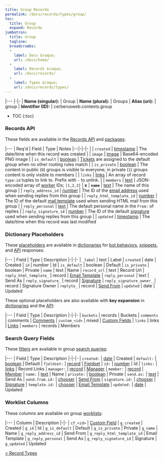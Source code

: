 ```yaml
---
title: Group Records
permalink: /docs/records/types/group/
toc:
  title: Group
  expand: Records
jumbotron:
  title: Group
  tagline: 
  breadcrumbs:
  -
    label: Docs &raquo;
    url: /docs/home/
  -
    label: Records &raquo;
    url: /docs/records/
  -
    label: Types &raquo;
    url: /docs/records/types/
---
```


|---
|-|-
| **Name (singular):** | Group
| **Name (plural):** | Groups
| **Alias (uri):** | group
| **Identifier (ID):** | cerberusweb.contexts.group

* TOC
{:toc}

### Records API

These fields are available in the [Records API](/docs/api/endpoints/records/) and [packages](/docs/packages/):

|---
| Req'd | Field | Type | Notes
|:-:|-|-|-
|   | `created` | [timestamp](/docs/records/fields/types/timestamp/) | The date/time when this record was created 
|   | `image` | [image](/docs/records/fields/types/image/) | Base64-encoded PNG image 
|   | `is_default` | [boolean](/docs/records/fields/types/boolean/) | [Tickets](/docs/tickets/) are assigned to the default group when no other routing rules match 
|   | `is_private` | [boolean](/docs/records/fields/types/boolean/) | The content in public (`0`) groups is visible to everyone; in private (`1`) groups content is only visible to members 
|   | `links` | [links](/docs/records/fields/types/links/) | An array of record `type:id` tuples to link to. Prefix with `-` to unlink. 
|   | `members` | [text](/docs/records/fields/types/text/) | JSON-encoded array of [worker](/docs/records/types/worker/) IDs; `[1,2,3]` 
| **x** | **`name`** | [text](/docs/records/fields/types/text/) | The name of this group 
|   | `reply_address_id` | [number](/docs/records/fields/types/number/) | The ID of the [email address](/docs/records/types/address/) used when sending replies from this group 
|   | `reply_html_template_id` | [number](/docs/records/fields/types/number/) | The ID of the default [mail template](/docs/records/types/html_template/) used when sending HTML mail from this group 
|   | `reply_personal` | [text](/docs/records/fields/types/text/) | The default personal name in the `From:` of replies 
|   | `reply_signature_id` | [number](/docs/records/fields/types/number/) | The ID of the default [signature](/docs/records/types/email_signature/) used when sending replies from this group 
|   | `updated` | [timestamp](/docs/records/fields/types/timestamp/) | The date/time when this record was last modified 

### Dictionary Placeholders

These [placeholders](/docs/bots/scripting/placeholders/) are available in [dictionaries](/docs/bots/behaviors/dictionaries/) for [bot behaviors](/docs/bots/behaviors/), [snippets](/docs/snippets/), and [API](/docs/api/) responses:

|---
| Field | Type | Description
|-|-|-
| `_label` | text | Label
| `created` | date | Created
| `id` | number | Id
| `is_default` | boolean | Default
| `is_private` | boolean | Private
| `name` | text | Name
| `record_url` | text | Record Url
| `reply_html_template_` | record | [Email Template](/docs/records/types/html_template/)
| `reply_personal` | text | Send As
| `reply_signature_` | record | [Signature](/docs/records/types/email_signature/)
| `reply_signature_owner_` | record | Signature Owner
| `replyto_` | record | [Send From](/docs/records/types/address/)
| `updated` | date | Updated

These optional placeholders are also available with **key expansion** in [dictionaries](/docs/bots/behaviors/dictionaries/key-expansion/) and the [API](/docs/api/responses/#expanding-keys-in-api-requests):

|---
| Field | Type | Description
|-|-|-
| `buckets` | records | Buckets
| `comments` | comments | [Comments](/docs/bots/behaviors/dictionaries/key-expansion/#comments)
| `custom_<id>` | mixed | [Custom Fields](/docs/bots/behaviors/dictionaries/key-expansion/#custom-fields)
| `links` | links | [Links](/docs/bots/behaviors/dictionaries/key-expansion/#links)
| `members` | records | Members
	
### Search Query Fields

These [filters](/docs/search/filters/) are available in group [search queries](/docs/search/):

|---
| Field | Type | Description
|-|-|-
| `created:` | [date](/docs/search/filters/dates/) | Created
| `default:` | [boolean](/docs/search/filters/booleans/) | Default
| `fieldset:` | [record](/docs/search/deep-search/) | [Fieldset](/docs/records/types/custom_fieldset/)
| `id:` | [number](/docs/search/filters/numbers/) | Id
| `links:` | [links](/docs/search/filters/links/) | Record Links
| `manager:` | [record](/docs/search/deep-search/) | [Manager](/docs/records/types/worker/)
| `member:` | [record](/docs/search/deep-search/) | [Member](/docs/records/types/worker/)
| `name:` | [text](/docs/search/filters/text/) | Name
| `private:` | [boolean](/docs/search/filters/booleans/) | Private
| `send.as:` | [text](/docs/search/filters/text/) | Send As
| `send.from.id:` | [chooser](/docs/search/filters/choosers/) | [Send From](/docs/records/types/address/)
| `signature.id:` | [chooser](/docs/search/filters/choosers/) | [Signature](/docs/records/types/email_signature/)
| `template.id:` | [chooser](/docs/search/filters/choosers/) | [Email Template](/docs/records/types/html_template/)
| `updated:` | [date](/docs/search/filters/dates/) | Updated
	
### Worklist Columns

These columns are available on group [worklists](/docs/worklists/):

|---
| Column | Description
|-|-
| `cf_<id>` | [Custom Field](/docs/records/types/custom_field/)
| `g_created` | Created
| `g_id` | Id
| `g_is_default` | Default
| `g_is_private` | Private
| `g_name` | Name
| `g_reply_address_id` | Send From
| `g_reply_html_template_id` | Email Template
| `g_reply_personal` | Send As
| `g_reply_signature_id` | Signature
| `g_updated` | Updated

<div class="section-nav">
	<div class="left">
		<a href="/docs/records/types/" class="prev">&lt; Record Types</a>
	</div>
	<div class="right align-right">
	</div>
</div>
<div class="clear"></div>